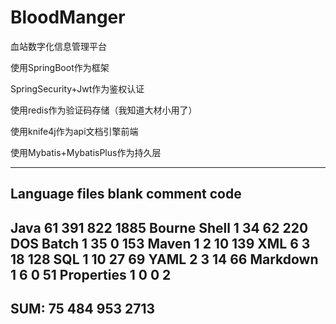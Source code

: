 # BloodManger
血站数字化信息管理平台

使用SpringBoot作为框架

SpringSecurity+Jwt作为鉴权认证

使用redis作为验证码存储（我知道大材小用了）

使用knife4j作为api文档引擎前端

使用Mybatis+MybatisPlus作为持久层

 -------------------------------------------------------------------------------
 Language                     files          blank        comment           code
 -------------------------------------------------------------------------------
 Java                            61            391            822           1885
 Bourne Shell                     1             34             62            220
 DOS Batch                        1             35              0            153
 Maven                            1              2             10            139
 XML                              6              3             18            128
 SQL                              1             10             27             69
 YAML                             2              3             14             66
 Markdown                         1              6              0             51
 Properties                       1              0              0              2
 -------------------------------------------------------------------------------
 SUM:                            75            484            953           2713
 -------------------------------------------------------------------------------

